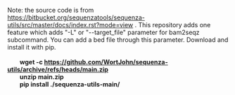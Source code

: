 Note: the source code is from https://bitbucket.org/sequenzatools/sequenza-utils/src/master/docs/index.rst?mode=view . This repository adds one feature which adds "-L" or "--target_file" parameter for bam2seqz subcommand. You can add a bed file through this parameter.
Download and install it with pip. <br><br>
&emsp;&emsp;**wget -c https://github.com/WortJohn/sequenza-utils/archive/refs/heads/main.zip** <br>
&emsp;&emsp;**unzip main.zip** <br>
&emsp;&emsp;**pip install ./sequenza-utils-main/**
